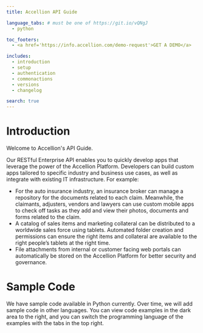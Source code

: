 ```yaml
---
title: Accellion API Guide

language_tabs: # must be one of https://git.io/vQNgJ
  - python

toc_footers:
  - <a href='https://info.accellion.com/demo-request'>GET A DEMO</a>

includes:
  - introduction
  - setup
  - authentication
  - commonactions
  - versions
  - changelog

search: true
---
```


# Introduction

Welcome to Accellion's API Guide.

Our RESTful Enterprise API enables you to quickly develop apps that leverage the power of the Accellion Platform. Developers can build custom apps tailored to specific industry and business use cases, as well as integrate with existing IT infrastructure. For example:

* For the auto insurance industry, an insurance broker can manage a repository for the documents related to each claim. Meanwhile, the claimants, adjusters, vendors and lawyers can use custom mobile apps to check off tasks as they add and view their photos, documents and forms related to the claim.
* A catalog of sales items and marketing collateral can be distributed to a worldwide sales force using tablets. Automated folder creation and permissions can ensure the right items and collateral are available to the right people’s tablets at the right time.
* File attachments from internal or customer facing web portals can automatically be stored on the Accellion Platform for better security and governance.

# Sample Code
We have sample code available in Python currently. Over time, we will add sample code in other languages. You can view code examples in the dark area to the right, and you can switch the programming language of the examples with the tabs in the top right.
